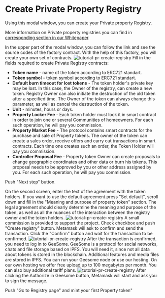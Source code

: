 <!--- 
 * Copyright ©️ 2018 Galt•Core Blockchain Company
  Nikolai Popeka [Basic Agreement](ipfs/QmaCiXUmSrP16Gz8Jdzq6AJESY1EAANmmwha15uR3c1bsS).
  
  URL: https://app.galtproject.io/#/mainnet/ppr-registry/all
  
--->

# Create Private Property Registry
Using this modal window, you can create your Private property Registry.

More information on Private property registries you can find in [corresponding section in our Whitepaper](https://github.com/galtproject/galtproject-docs/blob/master/en/Whitepaper.md#creating-property-records-disputes-resolution-and-use-cases-in-private-property-registries). 

In the upper part of the modal window, you can follow the link and see the source codes of the factory contract. With the help of this factory, you will create your own set of contracts.
![tutorial-pr-create-registry](https://github.com/galtproject/galtproject-docs/blob/master/examples/en/images/tutorial-pr-create-registry.png)
Fill in the fields required to create Private Registry contracts:
- **Token name** - name of the token according to ERC721 standart.
- **Token symbol** - token symbol according to ERC721 standart.
- **Default burn timeout for lost tokens** - The token holder's private key may be lost. In this case, the Owner of the registry, can create a new token. Registry Owner can also initiate the destruction of the old token after a specified time. The Owner of the token can always change this parameter, as well as cancel the destruction of the token.
- **Unit** - minutes, hours or days.
- **Property Locker Fee** - Each token holder must lock it in smart contract in order to join one or several Communities of homeowners. For each such operation, he will pay you commission.
- **Property Market Fee** - The protocol contains smart contracts for the purchase and sale of Property tokens. The owner of the token can create a sales order, receive offers and carry out transactions in smart contracts. Each time one creates such an order, the Token Holder will pay you commission.
- **Controller Proposal Fee** - Property token Owner can create proposals to change geographic coordinates and other data or burn his tokens. This proposal needs to be approved by you or other address assigned by you. For each such operation, he will pay you commission.

Push "Next step" button.

On the second screen, enter the text of the agreement with the token holders. If you want to use the default agreement press "Set default", scroll down and fill in the "Meaning and purpose of property token" section. The legal agreement should clearly determine the meaning and purpose of the token, as well as all the nuances of the interaction between the registry owner and the token holders.
![tutorial-pr-create-registry](https://github.com/galtproject/galtproject-docs/blob/master/examples/en/images/tutorial-pr-create-registry-3.png)
A small commission is provided to support the project. Check checkbox and push "Create registry" button. Metamask will ask to confirm and send the transaction. Click the "Confirm" button and wait for the transaction to be confirmed. 
![tutorial-pr-create-registry](https://github.com/galtproject/galtproject-docs/blob/master/examples/en/images/tutorial-pr-create-registry-4.png)
After the transaction is confirmed, you need to log in to GeeSome. GeeSome is a protocol for social networks, chats and file storage based on IPFS. You will need it, since not all data about tokens is stored in the blockchain. Additional features and media files are stored in IPFS. 
You can run your Geesome node or use our hosting. On our own hosting we offer free upload up to 100 megabytes per month. You can also buy additional tariff plans.
![tutorial-pr-create-registry](https://github.com/galtproject/galtproject-docs/blob/master/examples/en/images/tutorial-pr-create-registry-5.png)
After clicking the Authorize in Geesome button, Metamask will start and ask you to sign the message.

Push "Go to Registry page" and mint your first Property token"




